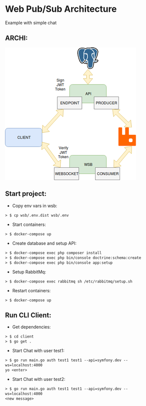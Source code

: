 # Web Pub/Sub Architecture
Example with simple chat

## ARCHI:
![schema](docs/schema.png)

## Start project:
* Copy env vars in wsb:
```
> $ cp wsb/.env.dist wsb/.env
```

* Start containers:
```
> $ docker-compose up
```
* Create database and setup API:
```
> $ docker-compose exec php composer install
> $ docker-compose exec php bin/console doctrine:schema:create
> $ docker-compose exec php bin/console app:setup
```
* Setup RabbitMq:
```
> $ docker-compose exec rabbitmq sh /etc/rabbitmq/setup.sh
```

* Restart containers:
```
> $ docker-compose up
```

## Run CLI Client:
* Get dependencies:
```
> $ cd client
> $ go get .
```

* Start Chat with user test1:
```
> $ go run main.go auth test1 test1 --api=symfony.dev --ws=localhost:4000
yo <enter>
```

* Start Chat with user test2:
```
> $ go run main.go auth test1 test1 --api=symfony.dev --ws=localhost:4000
<new message>
```
